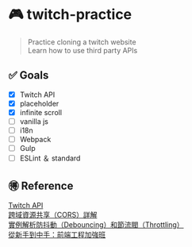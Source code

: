 # :video_game: twitch-practice
> Practice cloning a twitch website <br>
> Learn how to use third party APIs <br>

## :white_check_mark: Goals
- [x] Twitch API
- [x] placeholder
- [x] infinite scroll
- [ ] vanilla js
- [ ] i18n
- [ ] Webpack
- [ ] Gulp
- [ ] ESLint ＆ standard

## :ideograph_advantage: Reference
[Twitch API](https://dev.twitch.tv/docs) <br>
[跨域資源共享（CORS）詳解](http://www.ruanyifeng.com/blog/2016/04/cors.html) <br>
[實例解析防抖動（Debouncing）和節流閥（Throttling）](http://jinlong.github.io/2016/04/24/Debouncing-and-Throttling-Explained-Through-Examples/) <br>
[從新手到中手：前端工程加強班](https://github.com/aszx87410/frontend-intermediate-course)
